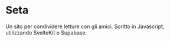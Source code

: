 # Seta
Un sito per condividere letture con gli amici. Scritto in Javascript, utilizzando SvelteKit e Supabase.